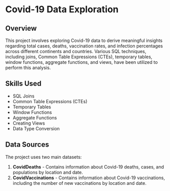 # Covid-19 Data Exploration

## Overview

This project involves exploring Covid-19 data to derive meaningful insights regarding total cases, deaths, vaccination rates, and infection percentages across different continents and countries. Various SQL techniques, including joins, Common Table Expressions (CTEs), temporary tables, window functions, aggregate functions, and views, have been utilized to perform this analysis.

## Skills Used

- SQL Joins
- Common Table Expressions (CTEs)
- Temporary Tables
- Window Functions
- Aggregate Functions
- Creating Views
- Data Type Conversion

## Data Sources

The project uses two main datasets:
1. **CovidDeaths** - Contains information about Covid-19 deaths, cases, and populations by location and date.
2. **CovidVaccinations** - Contains information about Covid-19 vaccinations, including the number of new vaccinations by location and date.
